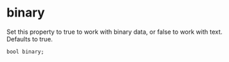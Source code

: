# binary
Set this property to true to work with binary data, or false to work with text. Defaults to true.

`bool binary;`


